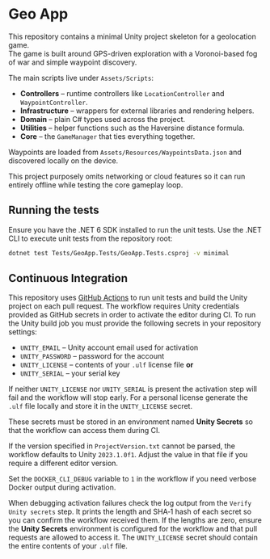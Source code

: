 # Geo App

This repository contains a minimal Unity project skeleton for a geolocation game.  
The game is built around GPS-driven exploration with a Voronoi-based fog of war and simple waypoint discovery.

The main scripts live under `Assets/Scripts`:

- **Controllers** – runtime controllers like `LocationController` and `WaypointController`.
- **Infrastructure** – wrappers for external libraries and rendering helpers.
- **Domain** – plain C# types used across the project.
- **Utilities** – helper functions such as the Haversine distance formula.
- **Core** – the `GameManager` that ties everything together.

Waypoints are loaded from `Assets/Resources/WaypointsData.json` and discovered locally on the device.

This project purposely omits networking or cloud features so it can run entirely offline while testing the core gameplay loop.

## Running the tests

Ensure you have the .NET 6 SDK installed to run the unit tests.
Use the .NET CLI to execute unit tests from the repository root:

```bash
dotnet test Tests/GeoApp.Tests/GeoApp.Tests.csproj -v minimal
```

## Continuous Integration

This repository uses [GitHub Actions](.github/workflows/dotnet.yml) to
run unit tests and build the Unity project on each pull request.
The workflow requires Unity credentials provided as GitHub secrets in
order to activate the editor during CI.
To run the Unity build job you must provide the following secrets in your
repository settings:

- `UNITY_EMAIL` – Unity account email used for activation
- `UNITY_PASSWORD` – password for the account
- `UNITY_LICENSE` – contents of your `.ulf` license file <strong>or</strong>
- `UNITY_SERIAL` – your serial key

If neither `UNITY_LICENSE` nor `UNITY_SERIAL` is present the activation step
will fail and the workflow will stop early. For a personal license generate the
`.ulf` file locally and store it in the `UNITY_LICENSE` secret.

These secrets must be stored in an environment named **Unity Secrets** so that
the workflow can access them during CI.

If the version specified in `ProjectVersion.txt` cannot be parsed, the workflow
defaults to Unity `2023.1.0f1`. Adjust the value in that file if you require a
different editor version.

Set the `DOCKER_CLI_DEBUG` variable to `1` in the workflow if you need verbose
Docker output during activation.

When debugging activation failures check the log output from the
`Verify Unity secrets` step. It prints the length and SHA‑1 hash of each
secret so you can confirm the workflow received them. If the lengths are zero,
ensure the **Unity Secrets** environment is configured for the workflow and
that pull requests are allowed to access it. The `UNITY_LICENSE` secret should
contain the entire contents of your `.ulf` file.
